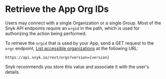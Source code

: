 # Retrieve the App Org IDs

Users may connect with a single Organization or a single Group. Most of the Snyk API endpoints require an `orgid` in the path, which is used for authorizing the action being performed.

To retrieve the `orgid` that is used by your App, send a GET request to the `orgs` endpoint, [List accessible organizations](../../../reference/orgs.md#get-orgs) at the following URL:

`https://api.snyk.io/rest/orgs?version={version}`

Snyk recommends you store this value and associate it with the user's details.
